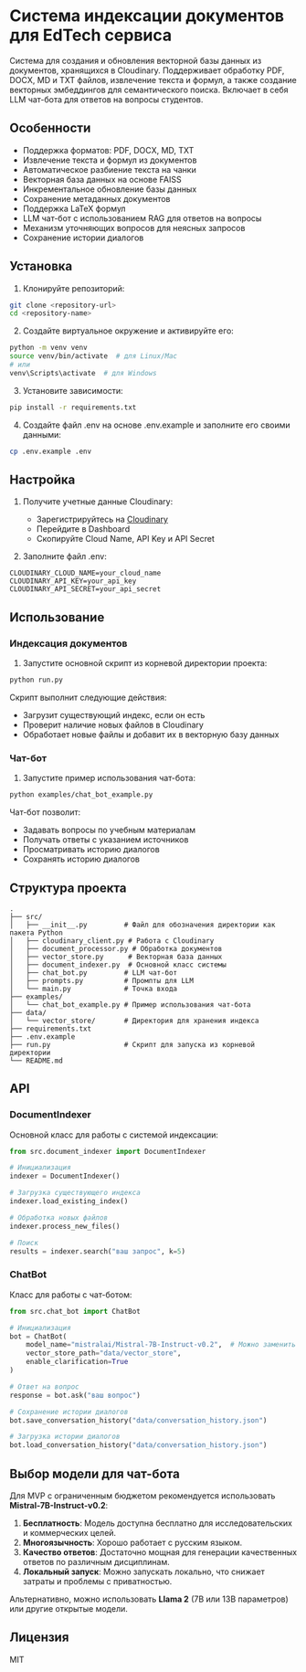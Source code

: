 # Система индексации документов для EdTech сервиса

Система для создания и обновления векторной базы данных из документов, хранящихся в Cloudinary. Поддерживает обработку PDF, DOCX, MD и TXT файлов, извлечение текста и формул, а также создание векторных эмбеддингов для семантического поиска. Включает в себя LLM чат-бота для ответов на вопросы студентов.

## Особенности

- Поддержка форматов: PDF, DOCX, MD, TXT
- Извлечение текста и формул из документов
- Автоматическое разбиение текста на чанки
- Векторная база данных на основе FAISS
- Инкрементальное обновление базы данных
- Сохранение метаданных документов
- Поддержка LaTeX формул
- LLM чат-бот с использованием RAG для ответов на вопросы
- Механизм уточняющих вопросов для неясных запросов
- Сохранение истории диалогов

## Установка

1. Клонируйте репозиторий:
```bash
git clone <repository-url>
cd <repository-name>
```

2. Создайте виртуальное окружение и активируйте его:
```bash
python -m venv venv
source venv/bin/activate  # для Linux/Mac
# или
venv\Scripts\activate  # для Windows
```

3. Установите зависимости:
```bash
pip install -r requirements.txt
```

4. Создайте файл .env на основе .env.example и заполните его своими данными:
```bash
cp .env.example .env
```

## Настройка

1. Получите учетные данные Cloudinary:
   - Зарегистрируйтесь на [Cloudinary](https://cloudinary.com/)
   - Перейдите в Dashboard
   - Скопируйте Cloud Name, API Key и API Secret

2. Заполните файл .env:
```
CLOUDINARY_CLOUD_NAME=your_cloud_name
CLOUDINARY_API_KEY=your_api_key
CLOUDINARY_API_SECRET=your_api_secret
```

## Использование

### Индексация документов

1. Запустите основной скрипт из корневой директории проекта:
```bash
python run.py
```

Скрипт выполнит следующие действия:
- Загрузит существующий индекс, если он есть
- Проверит наличие новых файлов в Cloudinary
- Обработает новые файлы и добавит их в векторную базу данных

### Чат-бот

1. Запустите пример использования чат-бота:
```bash
python examples/chat_bot_example.py
```

Чат-бот позволит:
- Задавать вопросы по учебным материалам
- Получать ответы с указанием источников
- Просматривать историю диалогов
- Сохранять историю диалогов

## Структура проекта

```
.
├── src/
│   ├── __init__.py         # Файл для обозначения директории как пакета Python
│   ├── cloudinary_client.py # Работа с Cloudinary
│   ├── document_processor.py # Обработка документов
│   ├── vector_store.py      # Векторная база данных
│   ├── document_indexer.py  # Основной класс системы
│   ├── chat_bot.py         # LLM чат-бот
│   ├── prompts.py          # Промпты для LLM
│   └── main.py             # Точка входа
├── examples/
│   └── chat_bot_example.py # Пример использования чат-бота
├── data/
│   └── vector_store/       # Директория для хранения индекса
├── requirements.txt
├── .env.example
├── run.py                  # Скрипт для запуска из корневой директории
└── README.md
```

## API

### DocumentIndexer

Основной класс для работы с системой индексации:

```python
from src.document_indexer import DocumentIndexer

# Инициализация
indexer = DocumentIndexer()

# Загрузка существующего индекса
indexer.load_existing_index()

# Обработка новых файлов
indexer.process_new_files()

# Поиск
results = indexer.search("ваш запрос", k=5)
```

### ChatBot

Класс для работы с чат-ботом:

```python
from src.chat_bot import ChatBot

# Инициализация
bot = ChatBot(
    model_name="mistralai/Mistral-7B-Instruct-v0.2",  # Можно заменить на другую модель
    vector_store_path="data/vector_store",
    enable_clarification=True
)

# Ответ на вопрос
response = bot.ask("ваш вопрос")

# Сохранение истории диалогов
bot.save_conversation_history("data/conversation_history.json")

# Загрузка истории диалогов
bot.load_conversation_history("data/conversation_history.json")
```

## Выбор модели для чат-бота

Для MVP с ограниченным бюджетом рекомендуется использовать **Mistral-7B-Instruct-v0.2**:

1. **Бесплатность**: Модель доступна бесплатно для исследовательских и коммерческих целей.
2. **Многоязычность**: Хорошо работает с русским языком.
3. **Качество ответов**: Достаточно мощная для генерации качественных ответов по различным дисциплинам.
4. **Локальный запуск**: Можно запускать локально, что снижает затраты и проблемы с приватностью.

Альтернативно, можно использовать **Llama 2** (7B или 13B параметров) или другие открытые модели.

## Лицензия

MIT 